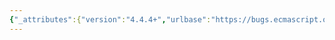```yaml
---
{"_attributes":{"version":"4.4.4+","urlbase":"https://bugs.ecmascript.org/","maintainer":"dherman@mozilla.com"},"bug":{"bug_id":101,"creation_ts":"2011-05-16 10:12:00 -0700","short_desc":"Coverage: make sure differences between Object literal and JSON grammar are tested","delta_ts":"2012-01-13 15:42:58 -0800","product":"Test262","component":"ECMA-262 Tests","version":"unspecified","rep_platform":"All","op_sys":"All","bug_status":"CONFIRMED","priority":"Normal","bug_severity":"normal","everconfirmed":true,"reporter":{"uid":"bruant.d","name":"David Bruant"},"assigned_to":{"uid":"dfugate","name":"Dave Fugate"},"long_desc":[{"commentid":214,"comment_count":0,"who":{"uid":"bruant.d","name":"David Bruant"},"bug_when":"2011-05-16 10:12:08 -0700","thetext":"http://timelessrepo.com/json-isnt-a-javascript-subset points a subtle difference between the object literal grammar and the JSON grammar.\nThe test suite should make sure this difference is properly handled in ECMAScript implementations."},{"commentid":226,"comment_count":1,"who":{"uid":"bruant.d","name":"David Bruant"},"bug_when":"2011-06-01 00:51:15 -0700","thetext":"This page (http://www.thespanner.co.uk/2011/05/30/json-hijacking/) also points out a couple of security issues that could come out of JSON being interpreted as ObjectLitteral. I'm not really sure the issues are really directed to misinterpreted JSON, but it might be worth making sure these issues are handled correctly by ES engines by using tests."},{"commentid":603,"comment_count":2,"who":{"uid":"dfugate","name":"Dave Fugate"},"bug_when":"2012-01-13 15:42:58 -0800","thetext":"Did a little bit of digging.  We have ch15/15.12/15.12.1/15.12.1.1/15.12.1.1-0-8.js, but it's not really testing what it purports to.  That is:\n    JSON.parse('\\u2028\\u20291234');\nwill throw even without the '\\u2028\\u2029'.  \n\nDefinitely need coverage here."}]}}
---
```

